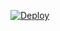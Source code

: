 [![Deploy](https://www.herokucdn.com/deploy/button.svg)](https://heroku.com/deploy?template=https://github.com/AREXANS/aryaa/)
